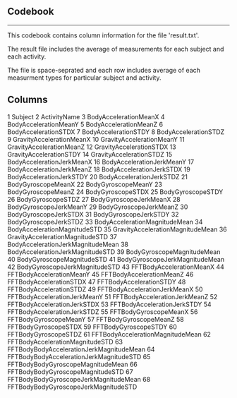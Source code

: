 Codebook
----------------------------
----------------------------
This codebook contains column information for the file 'result.txt'.

The result file includes the average of measurements for each subject and each activity.

The file is space-seprated and each row includes average of each measurment types for particular subject and activity.

Columns
----------------------------
1	Subject
2	ActivityName
3	BodyAccelerationMeanX
4	BodyAccelerationMeanY
5	BodyAccelerationMeanZ
6	BodyAccelerationSTDX
7	BodyAccelerationSTDY
8	BodyAccelerationSTDZ
9	GravityAccelerationMeanX
10	GravityAccelerationMeanY
11	GravityAccelerationMeanZ
12	GravityAccelerationSTDX
13	GravityAccelerationSTDY
14	GravityAccelerationSTDZ
15	BodyAccelerationJerkMeanX
16	BodyAccelerationJerkMeanY
17	BodyAccelerationJerkMeanZ
18	BodyAccelerationJerkSTDX
19	BodyAccelerationJerkSTDY
20	BodyAccelerationJerkSTDZ
21	BodyGyroscopeMeanX
22	BodyGyroscopeMeanY
23	BodyGyroscopeMeanZ
24	BodyGyroscopeSTDX
25	BodyGyroscopeSTDY
26	BodyGyroscopeSTDZ
27	BodyGyroscopeJerkMeanX
28	BodyGyroscopeJerkMeanY
29	BodyGyroscopeJerkMeanZ
30	BodyGyroscopeJerkSTDX
31	BodyGyroscopeJerkSTDY
32	BodyGyroscopeJerkSTDZ
33	BodyAccelerationMagnitudeMean
34	BodyAccelerationMagnitudeSTD
35	GravityAccelerationMagnitudeMean
36	GravityAccelerationMagnitudeSTD
37	BodyAccelerationJerkMagnitudeMean
38	BodyAccelerationJerkMagnitudeSTD
39	BodyGyroscopeMagnitudeMean
40	BodyGyroscopeMagnitudeSTD
41	BodyGyroscopeJerkMagnitudeMean
42	BodyGyroscopeJerkMagnitudeSTD
43	FFTBodyAccelerationMeanX
44	FFTBodyAccelerationMeanY
45	FFTBodyAccelerationMeanZ
46	FFTBodyAccelerationSTDX
47	FFTBodyAccelerationSTDY
48	FFTBodyAccelerationSTDZ
49	FFTBodyAccelerationJerkMeanX
50	FFTBodyAccelerationJerkMeanY
51	FFTBodyAccelerationJerkMeanZ
52	FFTBodyAccelerationJerkSTDX
53	FFTBodyAccelerationJerkSTDY
54	FFTBodyAccelerationJerkSTDZ
55	FFTBodyGyroscopeMeanX
56	FFTBodyGyroscopeMeanY
57	FFTBodyGyroscopeMeanZ
58	FFTBodyGyroscopeSTDX
59	FFTBodyGyroscopeSTDY
60	FFTBodyGyroscopeSTDZ
61	FFTBodyAccelerationMagnitudeMean
62	FFTBodyAccelerationMagnitudeSTD
63	FFTBodyBodyAccelerationJerkMagnitudeMean
64	FFTBodyBodyAccelerationJerkMagnitudeSTD
65	FFTBodyBodyGyroscopeMagnitudeMean
66	FFTBodyBodyGyroscopeMagnitudeSTD
67	FFTBodyBodyGyroscopeJerkMagnitudeMean
68	FFTBodyBodyGyroscopeJerkMagnitudeSTD

